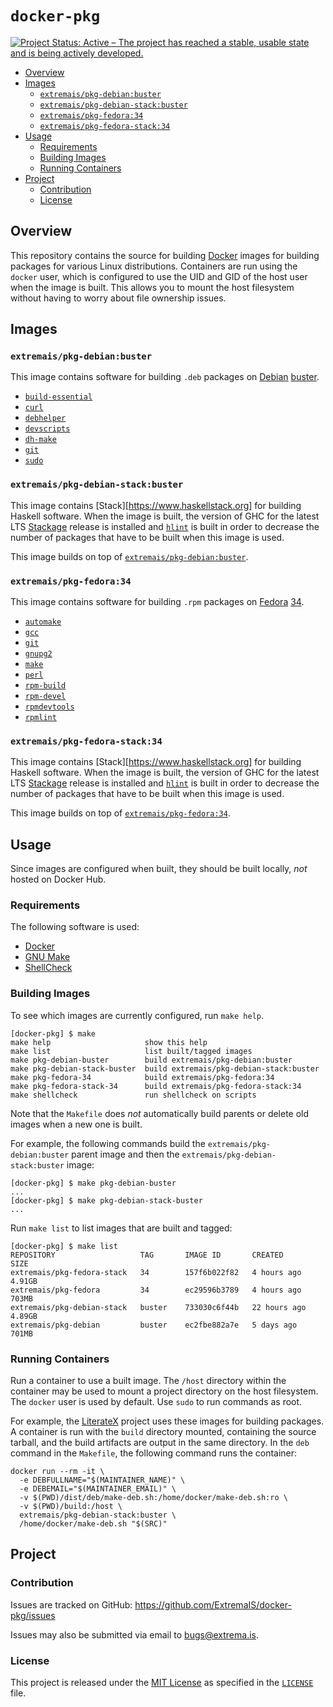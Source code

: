 # `docker-pkg`

[![Project Status: Active – The project has reached a stable, usable state and is being actively developed.](https://www.repostatus.org/badges/latest/active.svg)](https://www.repostatus.org/#active)

* [Overview](#overview)
* [Images](#images)
    * [`extremais/pkg-debian:buster`](#extremais-pkg-debian-buster)
    * [`extremais/pkg-debian-stack:buster`](#extremais-pkg-debian-stack-buster)
    * [`extremais/pkg-fedora:34`](#extremais-pkg-fedora-34)
    * [`extremais/pkg-fedora-stack:34`](#extremais-pkg-fedora-stack-34)
* [Usage](#usage)
    * [Requirements](#requirements)
    * [Building Images](#building-images)
    * [Running Containers](#running-containers)
* [Project](#project)
    * [Contribution](#contribution)
    * [License](#license)

## Overview

This repository contains the source for building [Docker][] images for
building packages for various Linux distributions.  Containers are run using
the `docker` user, which is configured to use the UID and GID of the host user
when the image is built.  This allows you to mount the host filesystem without
having to worry about file ownership issues.

[Docker]: <https://www.docker.com>

## Images

### `extremais/pkg-debian:buster`

This image contains software for building `.deb` packages on
[Debian](https://www.debian.org/)
[buster](https://www.debian.org/releases/buster/).

* [`build-essential`](https://packages.debian.org/buster/build-essential)
* [`curl`](https://packages.debian.org/buster/curl)
* [`debhelper`](https://packages.debian.org/buster/debhelper)
* [`devscripts`](https://packages.debian.org/buster/devscripts)
* [`dh-make`](https://packages.debian.org/buster/dh-make)
* [`git`](https://packages.debian.org/buster/git)
* [`sudo`](https://packages.debian.org/buster/sudo)

### `extremais/pkg-debian-stack:buster`

This image contains [Stack][https://www.haskellstack.org] for building Haskell
software.  When the image is built, the version of GHC for the latest LTS
[Stackage](https://www.stackage.org/) release is installed and
[`hlint`](https://hackage.haskell.org/package/hlint) is built in order to
decrease the number of packages that have to be built when this image is used.

This image builds on top of
[`extremais/pkg-debian:buster`](#extremais-pkg-debian-buster).

### `extremais/pkg-fedora:34`

This image contains software for building `.rpm` packages on
[Fedora](https://getfedora.org/)
[34](https://fedoraproject.org/wiki/Releases/34/ChangeSet).

* [`automake`](https://src.fedoraproject.org/rpms/automake)
* [`gcc`](https://src.fedoraproject.org/rpms/gcc)
* [`git`](https://src.fedoraproject.org/rpms/git)
* [`gnupg2`](https://src.fedoraproject.org/rpms/gnupg2)
* [`make`](https://src.fedoraproject.org/rpms/make)
* [`perl`](https://src.fedoraproject.org/rpms/perl)
* [`rpm-build`](https://pkgs.org/download/rpm-build)
* [`rpm-devel`](https://pkgs.org/download/rpm-devel)
* [`rpmdevtools`](https://src.fedoraproject.org/rpms/rpmdevtools)
* [`rpmlint`](https://src.fedoraproject.org/rpms/rpmlint)

### `extremais/pkg-fedora-stack:34`

This image contains [Stack][https://www.haskellstack.org] for building Haskell
software.  When the image is built, the version of GHC for the latest LTS
[Stackage](https://www.stackage.org/) release is installed and
[`hlint`](https://hackage.haskell.org/package/hlint) is built in order to
decrease the number of packages that have to be built when this image is used.

This image builds on top of
[`extremais/pkg-fedora:34`](#extremais-pkg-fedora-34).

## Usage

Since images are configured when built, they should be built locally, *not*
hosted on Docker Hub.

### Requirements

The following software is used:

* [Docker](https://www.docker.com)
* [GNU Make](https://www.gnu.org/software/make/)
* [ShellCheck](https://www.shellcheck.net/)

### Building Images

To see which images are currently configured, run `make help`.

```
[docker-pkg] $ make
make help                     show this help
make list                     list built/tagged images
make pkg-debian-buster        build extremais/pkg-debian:buster
make pkg-debian-stack-buster  build extremais/pkg-debian-stack:buster
make pkg-fedora-34            build extremais/pkg-fedora:34
make pkg-fedora-stack-34      build extremais/pkg-fedora-stack:34
make shellcheck               run shellcheck on scripts
```

Note that the `Makefile` does *not* automatically build parents or delete old
images when a new one is built.

For example, the following commands build the `extremais/pkg-debian:buster`
parent image and then the `extremais/pkg-debian-stack:buster` image:

```
[docker-pkg] $ make pkg-debian-buster
...
[docker-pkg] $ make pkg-debian-stack-buster
...
```

Run `make list` to list images that are built and tagged:

```
[docker-pkg] $ make list
REPOSITORY                   TAG       IMAGE ID       CREATED        SIZE
extremais/pkg-fedora-stack   34        157f6b022f82   4 hours ago    4.91GB
extremais/pkg-fedora         34        ec29596b3789   4 hours ago    703MB
extremais/pkg-debian-stack   buster    733030c6f44b   22 hours ago   4.89GB
extremais/pkg-debian         buster    ec2fbe882a7e   5 days ago     701MB
```

### Running Containers

Run a container to use a built image.  The `/host` directory within the
container may be used to mount a project directory on the host filesystem.
The `docker` user is used by default.  Use `sudo` to run commands as root.

For example, the [LiterateX][] project uses these images for building
packages.  A container is run with the `build` directory mounted, containing
the source tarball, and the build artifacts are output in the same directory.
In the `deb` command in the `Makefile`, the following command runs the
container:

```
docker run --rm -it \
  -e DEBFULLNAME="$(MAINTAINER_NAME)" \
  -e DEBEMAIL="$(MAINTAINER_EMAIL)" \
  -v $(PWD)/dist/deb/make-deb.sh:/home/docker/make-deb.sh:ro \
  -v $(PWD)/build:/host \
  extremais/pkg-debian-stack:buster \
  /home/docker/make-deb.sh "$(SRC)"
```

[Literatex]: <https://github.com/ExtremaIS/literatex-haskell#readme>

## Project

### Contribution

Issues are tracked on GitHub:
<https://github.com/ExtremaIS/docker-pkg/issues>

Issues may also be submitted via email to <bugs@extrema.is>.

### License

This project is released under the
[MIT License](https://opensource.org/licenses/MIT) as specified in the
[`LICENSE`](LICENSE) file.
